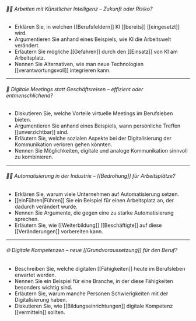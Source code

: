 ###### 🧑‍💻 Arbeiten mit Künstlicher Intelligenz – Zukunft oder Risiko?
- Erklären Sie, in welchen [[Berufsfeldern]] KI [[bereits]] [[eingesetzt]] wird.  
- Argumentieren Sie anhand eines Beispiels, wie KI die Arbeitswelt verändert.  
- Erläutern Sie mögliche [[Gefahren]] durch den [[Einsatz]] von KI am Arbeitsplatz.  
- Nennen Sie Alternativen, wie man neue Technologien [[verantwortungsvoll]] integrieren kann.  

---

###### 🏢 Digitale Meetings statt Geschäftsreisen – effizient oder entmenschlichend?
- Diskutieren Sie, welche Vorteile virtuelle Meetings im Berufsleben bieten.  
- Argumentieren Sie anhand eines Beispiels, wann persönliche Treffen [[unverzichtbar]] sind.  
- Erläutern Sie, welche sozialen Aspekte bei der Digitalisierung der Kommunikation verloren gehen könnten.  
- Nennen Sie Möglichkeiten, digitale und analoge Kommunikation sinnvoll zu kombinieren.  

---
###### 👨‍🔧 Automatisierung in der Industrie – [[Bedrohung]] für Arbeitsplätze?
- Erklären Sie, warum viele Unternehmen auf Automatisierung setzen.  
- [[einFühren|Führen]] Sie ein Beispiel für einen Arbeitsplatz an, der dadurch verändert wurde.  
- Nennen Sie Argumente, die gegen eine zu starke Automatisierung sprechen.  
- Erläutern Sie, wie [[Weiterbildung]] [[Beschäftigte]] auf diese [[Veränderungen]] vorbereiten kann.  

---

###### 🌐 Digitale Kompetenzen – neue [[Grundvoraussetzung]] für den Beruf?
- Beschreiben Sie, welche digitalen [[Fähigkeiten]] heute im Berufsleben erwartet werden.  
- Nennen Sie ein Beispiel für eine Branche, in der diese Fähigkeiten besonders wichtig sind.  
- Erläutern Sie, warum manche Personen Schwierigkeiten mit der Digitalisierung haben.  
- Diskutieren Sie, wie [[Bildungseinrichtungen]] digitale Kompetenz [[vermitteln]] sollten.  

